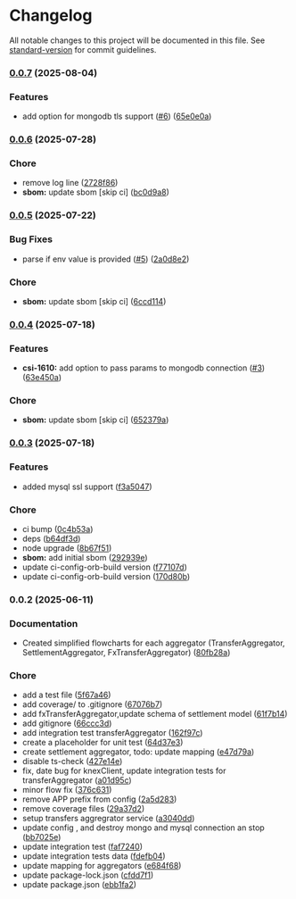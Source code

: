 # Changelog

All notable changes to this project will be documented in this file. See [standard-version](https://github.com/conventional-changelog/standard-version) for commit guidelines.

### [0.0.7](https://github.com/mojaloop/reporting-aggregator-svc/compare/v0.0.6...v0.0.7) (2025-08-04)


### Features

* add option for mongodb tls support ([#6](https://github.com/mojaloop/reporting-aggregator-svc/issues/6)) ([65e0e0a](https://github.com/mojaloop/reporting-aggregator-svc/commit/65e0e0a1b9eefe25f0edc08cef72a43d5812dede))

### [0.0.6](https://github.com/mojaloop/reporting-aggregator-svc/compare/v0.0.5...v0.0.6) (2025-07-28)


### Chore

* remove log line ([2728f86](https://github.com/mojaloop/reporting-aggregator-svc/commit/2728f86ffa2a3bca7e768283a716b67fa313bcd2))
* **sbom:** update sbom [skip ci] ([bc0d9a8](https://github.com/mojaloop/reporting-aggregator-svc/commit/bc0d9a80c42182da389c3485cb792359444838df))

### [0.0.5](https://github.com/mojaloop/reporting-aggregator-svc/compare/v0.0.4...v0.0.5) (2025-07-22)


### Bug Fixes

* parse if env value is provided ([#5](https://github.com/mojaloop/reporting-aggregator-svc/issues/5)) ([2a0d8e2](https://github.com/mojaloop/reporting-aggregator-svc/commit/2a0d8e2a0515aba397010c3c9845d86d88610606))


### Chore

* **sbom:** update sbom [skip ci] ([6ccd114](https://github.com/mojaloop/reporting-aggregator-svc/commit/6ccd114613eedc4c9478c433e7b87cc2fbd4796a))

### [0.0.4](https://github.com/mojaloop/reporting-aggregator-svc/compare/v0.0.3...v0.0.4) (2025-07-18)


### Features

* **csi-1610:** add option to pass params to mongodb connection ([#3](https://github.com/mojaloop/reporting-aggregator-svc/issues/3)) ([63e450a](https://github.com/mojaloop/reporting-aggregator-svc/commit/63e450a360091f73cfff965215a99a8f2246f6a4))


### Chore

* **sbom:** update sbom [skip ci] ([652379a](https://github.com/mojaloop/reporting-aggregator-svc/commit/652379a7b888f9be484097faf11bcd1ff751db22))

### [0.0.3](https://github.com/mojaloop/reporting-aggregator-svc/compare/v0.0.2...v0.0.3) (2025-07-18)


### Features

* added mysql ssl support ([f3a5047](https://github.com/mojaloop/reporting-aggregator-svc/commit/f3a5047c65b860b7f689d50c688e5c4ec3a33ba8))


### Chore

* ci bump ([0c4b53a](https://github.com/mojaloop/reporting-aggregator-svc/commit/0c4b53a3d4ad597d60491a151c71eb3313d00513))
* deps ([b64df3d](https://github.com/mojaloop/reporting-aggregator-svc/commit/b64df3de58ca2670405183ec40fbac96cf89d10d))
* node upgrade ([8b67f51](https://github.com/mojaloop/reporting-aggregator-svc/commit/8b67f5143a0b7fa9b6c23e88d0af5901b42f2712))
* **sbom:** add initial sbom ([292939e](https://github.com/mojaloop/reporting-aggregator-svc/commit/292939e989e1d71490d815e78508235c46dd1eb7))
* update ci-config-orb-build version ([f77107d](https://github.com/mojaloop/reporting-aggregator-svc/commit/f77107d873a45bce47b37ea756d028f2285e852f))
* update ci-config-orb-build version ([170d80b](https://github.com/mojaloop/reporting-aggregator-svc/commit/170d80b77713f14829a4101c2dbe262590599570))

### 0.0.2 (2025-06-11)


### Documentation

* Created simplified flowcharts for each aggregator (TransferAggregator, SettlementAggregator, FxTransferAggregator) ([80fb28a](https://github.com/mojaloop/reporting-aggregator-svc/commit/80fb28ae6e6e497c3c9203a09f5fb599f1522ce4))


### Chore

* add a test file ([5f67a46](https://github.com/mojaloop/reporting-aggregator-svc/commit/5f67a46ab7e54cc512c9db99dacb73d3cbe20e9c))
* add coverage/ to .gitignore ([67076b7](https://github.com/mojaloop/reporting-aggregator-svc/commit/67076b71ca6c8c4ea243a6ed4128c0bbe085f209))
* add fxTransferAggregator,update schema of settlement model ([61f7b14](https://github.com/mojaloop/reporting-aggregator-svc/commit/61f7b1490b5840c951610dd0f93c59cfae593fe8))
* add gitignore ([66ccc3d](https://github.com/mojaloop/reporting-aggregator-svc/commit/66ccc3d95fa7e4f9e7ac232f4fe8544a0be2b4eb))
* add integration test transferAggregator ([162f97c](https://github.com/mojaloop/reporting-aggregator-svc/commit/162f97c9456183dc1ce93ded931cf575bdfcb9a0))
* create a placeholder for unit test ([64d37e3](https://github.com/mojaloop/reporting-aggregator-svc/commit/64d37e3dcc308f5f0abacbe7b009b9fd30464ed1))
* create settlement aggregator, todo: update mapping ([e47d79a](https://github.com/mojaloop/reporting-aggregator-svc/commit/e47d79a537b5b68f554a72e2dfceb042c87640d2))
* disable ts-check ([427e14e](https://github.com/mojaloop/reporting-aggregator-svc/commit/427e14e99aaf5f2167ad9fff89ad7f292384ccf3))
* fix, date bug for knexClient, update integration tests for transferAggregator ([a01d95c](https://github.com/mojaloop/reporting-aggregator-svc/commit/a01d95c8bcb9f1b9cc70f760ef54a33024c84ddf))
* minor flow fix ([376c631](https://github.com/mojaloop/reporting-aggregator-svc/commit/376c631a76d0b755a790a4a9890faf12ebabd92d))
* remove APP prefix from config ([2a5d283](https://github.com/mojaloop/reporting-aggregator-svc/commit/2a5d283a62bd0e7d525b42d486cb41bf6010504e))
* remove coverage files ([29a37d2](https://github.com/mojaloop/reporting-aggregator-svc/commit/29a37d26f4db680d95c3287c901b1cd049fdb09d))
* setup transfers aggregrator service ([a3040dd](https://github.com/mojaloop/reporting-aggregator-svc/commit/a3040dd2d29da358568f630a105718511c3bb71a))
* update config , and destroy mongo and mysql connection an stop ([bb7025e](https://github.com/mojaloop/reporting-aggregator-svc/commit/bb7025efda374c6671f83c50de1c85fc5424e3e5))
* update integration test ([faf7240](https://github.com/mojaloop/reporting-aggregator-svc/commit/faf7240abea4ec42df44a4c26fa26e0f6ea341a9))
* update integration tests data ([fdefb04](https://github.com/mojaloop/reporting-aggregator-svc/commit/fdefb044ddc5a1e7b1105542a9c93aa32e0f1413))
* update mapping for aggregators ([e684f68](https://github.com/mojaloop/reporting-aggregator-svc/commit/e684f683f1abe091e979610909bd4e563027ab60))
* update package-lock.json ([cfdd7f1](https://github.com/mojaloop/reporting-aggregator-svc/commit/cfdd7f1940e07c8698beb13ebd38a4ff9ac47ecd))
* update package.json ([ebb1fa2](https://github.com/mojaloop/reporting-aggregator-svc/commit/ebb1fa204fb0eb07717432b4adec1d5343ecd191))
